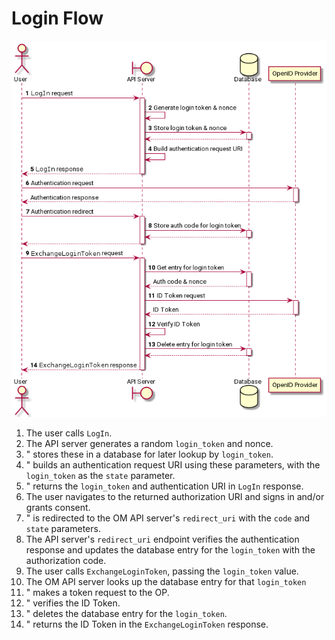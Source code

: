 # Login Flow

![login_flow_sequence_diagram](diagrams/login_flow.png)

1.  The user calls `LogIn`.
1.  The API server generates a random `login_token` and nonce.
1.  " stores these in a database for later lookup by `login_token`.
1.  " builds an authentication request URI using these parameters, with the
    `login_token` as the `state` parameter.
1.  " returns the `login_token` and authentication URI in `LogIn` response.
1.  The user navigates to the returned authorization URI and signs in and/or
    grants consent.
1.  " is redirected to the OM API server's `redirect_uri` with the `code` and
    `state` parameters.
1.  The API server's `redirect_uri` endpoint verifies the authentication
    response and updates the database entry for the `login_token` with the
    authorization code.
1.  The user calls `ExchangeLoginToken`, passing the `login_token` value.
1.  The OM API server looks up the database entry for that `login_token`
1.  " makes a token request to the OP.
1.  " verifies the ID Token.
1.  " deletes the database entry for the `login_token`.
1.  " returns the ID Token in the `ExchangeLoginToken` response.
